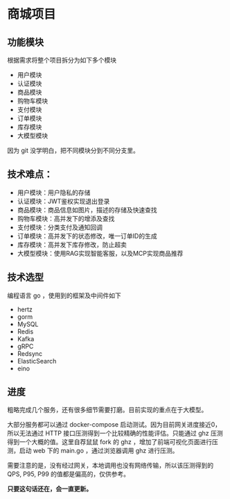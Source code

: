 # 商城项目

## 功能模块

根据需求将整个项目拆分为如下多个模块
- 用户模块
- 认证模块
- 商品模块
- 购物车模块
- 支付模块
- 订单模块
- 库存模块
- 大模型模块

因为 git 没学明白，把不同模块分到不同分支里。

## 技术难点：

- 用户模块：用户隐私的存储
- 认证模块：JWT鉴权实现退出登录
- 商品模块：商品信息如图片，描述的存储及快速查找
- 购物车模块：高并发下的增添及查找
- 支付模块：分类支付及通知回调
- 订单模块：高并发下的状态修改，唯一订单ID的生成
- 库存模块：高并发下库存修改，防止超卖
- 大模型模块：使用RAG实现智能客服，以及MCP实现商品推荐

## 技术选型

编程语言 go ，使用到的框架及中间件如下

- hertz 
- gorm 
- MySQL 
- Redis
- Kafka
- gRPC
- Redsync
- ElasticSearch
- eino

## 进度

粗略完成几个服务，还有很多细节需要打磨。目前实现的重点在于大模型。

大部分服务都可以通过 docker-compose 启动测试。因为目前网关进度接近0，所以无法通过 HTTP 接口压测得到一个比较精确的性能评估。只能通过 ghz 压测得到一个大概的值。这里自荐鼠鼠 fork 的 ghz ，增加了前端可视化页面进行压测，启动 web 下的 main.go ，通过浏览器调用 ghz 进行压测。

需要注意的是，没有经过网关，本地调用也没有网络传输，所以该压测得到的 QPS, P95, P99 的值都是偏高的，仅供参考。

**只要这句话还在，会一直更新。**